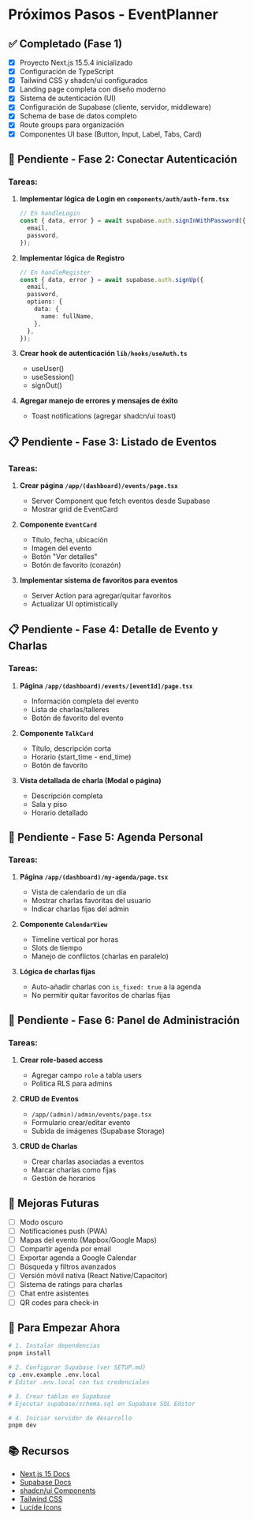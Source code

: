 # Próximos Pasos - EventPlanner

## ✅ Completado (Fase 1)

- [x] Proyecto Next.js 15.5.4 inicializado
- [x] Configuración de TypeScript
- [x] Tailwind CSS y shadcn/ui configurados
- [x] Landing page completa con diseño moderno
- [x] Sistema de autenticación (UI)
- [x] Configuración de Supabase (cliente, servidor, middleware)
- [x] Schema de base de datos completo
- [x] Route groups para organización
- [x] Componentes UI base (Button, Input, Label, Tabs, Card)

## 🔄 Pendiente - Fase 2: Conectar Autenticación

### Tareas:

1. **Implementar lógica de Login en `components/auth/auth-form.tsx`**
   ```typescript
   // En handleLogin
   const { data, error } = await supabase.auth.signInWithPassword({
     email,
     password,
   });
   ```

2. **Implementar lógica de Registro**
   ```typescript
   // En handleRegister
   const { data, error } = await supabase.auth.signUp({
     email,
     password,
     options: {
       data: {
         name: fullName,
       },
     },
   });
   ```

3. **Crear hook de autenticación `lib/hooks/useAuth.ts`**
   - useUser()
   - useSession()
   - signOut()

4. **Agregar manejo de errores y mensajes de éxito**
   - Toast notifications (agregar shadcn/ui toast)

## 📋 Pendiente - Fase 3: Listado de Eventos

### Tareas:

1. **Crear página `/app/(dashboard)/events/page.tsx`**
   - Server Component que fetch eventos desde Supabase
   - Mostrar grid de EventCard

2. **Componente `EventCard`**
   - Título, fecha, ubicación
   - Imagen del evento
   - Botón "Ver detalles"
   - Botón de favorito (corazón)

3. **Implementar sistema de favoritos para eventos**
   - Server Action para agregar/quitar favoritos
   - Actualizar UI optimistically

## 📋 Pendiente - Fase 4: Detalle de Evento y Charlas

### Tareas:

1. **Página `/app/(dashboard)/events/[eventId]/page.tsx`**
   - Información completa del evento
   - Lista de charlas/talleres
   - Botón de favorito del evento

2. **Componente `TalkCard`**
   - Título, descripción corta
   - Horario (start_time - end_time)
   - Botón de favorito

3. **Vista detallada de charla (Modal o página)**
   - Descripción completa
   - Sala y piso
   - Horario detallado

## 📅 Pendiente - Fase 5: Agenda Personal

### Tareas:

1. **Página `/app/(dashboard)/my-agenda/page.tsx`**
   - Vista de calendario de un día
   - Mostrar charlas favoritas del usuario
   - Indicar charlas fijas del admin

2. **Componente `CalendarView`**
   - Timeline vertical por horas
   - Slots de tiempo
   - Manejo de conflictos (charlas en paralelo)

3. **Lógica de charlas fijas**
   - Auto-añadir charlas con `is_fixed: true` a la agenda
   - No permitir quitar favoritos de charlas fijas

## 🔧 Pendiente - Fase 6: Panel de Administración

### Tareas:

1. **Crear role-based access**
   - Agregar campo `role` a tabla users
   - Política RLS para admins

2. **CRUD de Eventos**
   - `/app/(admin)/admin/events/page.tsx`
   - Formulario crear/editar evento
   - Subida de imágenes (Supabase Storage)

3. **CRUD de Charlas**
   - Crear charlas asociadas a eventos
   - Marcar charlas como fijas
   - Gestión de horarios

## 🎨 Mejoras Futuras

- [ ] Modo oscuro
- [ ] Notificaciones push (PWA)
- [ ] Mapas del evento (Mapbox/Google Maps)
- [ ] Compartir agenda por email
- [ ] Exportar agenda a Google Calendar
- [ ] Búsqueda y filtros avanzados
- [ ] Versión móvil nativa (React Native/Capacitor)
- [ ] Sistema de ratings para charlas
- [ ] Chat entre asistentes
- [ ] QR codes para check-in

## 🚀 Para Empezar Ahora

```bash
# 1. Instalar dependencias
pnpm install

# 2. Configurar Supabase (ver SETUP.md)
cp .env.example .env.local
# Editar .env.local con tus credenciales

# 3. Crear tablas en Supabase
# Ejecutar supabase/schema.sql en Supabase SQL Editor

# 4. Iniciar servidor de desarrollo
pnpm dev
```

## 📚 Recursos

- [Next.js 15 Docs](https://nextjs.org/docs)
- [Supabase Docs](https://supabase.com/docs)
- [shadcn/ui Components](https://ui.shadcn.com)
- [Tailwind CSS](https://tailwindcss.com/docs)
- [Lucide Icons](https://lucide.dev)
